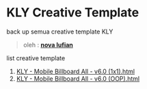 
# KLY Creative Template
back up semua creative template KLY
> oleh : [**nova lufian**](https://github.com/novalufian)


list creative template
1. [KLY - Mobile Billboard All - v6.0 (1x1).html](https://github.com/novalufian/kly-createive-template/blob/main/KLY%20-%20Mobile%20Billboard%20All%20-%20v6.0%20%281x1%29.html)
 2. [KLY - Mobile Billboard All - v6.0 (OOP).html](https://github.com/novalufian/kly-createive-template/blob/main/KLY%20-%20Mobile%20Billboard%20All%20-%20v6.0%20%28OOP%29.html)
